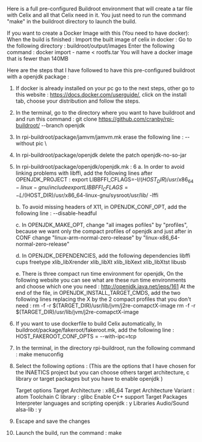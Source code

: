 Here is a full pre-configured Buildroot environment that will create a tar file with Celix and all that Celix need in it.
You just need to run the command "make" in the buildroot directory to launch the build.

If you want to create a Docker Image with this (You need to have docker):
When the build is finished :
Import the built image of celix in docker :
Go to the following directory : buildroot/output/images
Enter the following command : docker import - name < rootfs.tar
You will have a docker image that is fewer than 140MB

Here are the steps that I have followed to have this pre-configured buildroot with a openjdk package :

1. If docker is already installed on your pc go to the next steps, other go to this website : https://docs.docker.com/userguide/, click on the install tab, choose your distribution and follow the steps.

2. In the terminal, go to the directory where you want to have buildroot and and run this command : git clone https://github.com/cranby/rpi-buildroot/ --branch openjdk

3. In rpi-buildroot/package/jamvm/jamvm.mk erase the following line : --without pic \

4. In rpi-buildroot/package/openjdk delete the patch openjdk-no-so-jar

5. In rpi-buildroot/package/openjdk/openjdk.mk :
6
    a. In order to avoid linking problems with libffi, add the following lines after OPENJDK_PROJECT :
    export LIBBFFI_CFLAGS=-I/$(HOST_DIR)/usr/x86_64-linux-gnu/include
    export LIBBFFI_CFLAGS=-L/$(HOST_DIR)/usr/x86_64-linux-gnu/sysroot/usr/lib/ -lffi

    b. To avoid missing headers of X11, in OPENJDK_CONF_OPT, add the following line :
    --disable-headful
    
    c. In OPENJDK_MAKE_OPT, change "all images pofiles" by "profiles", because we want only the compact profiles of openjdk
    and just after in CONF change "linux-arm-normal-zero-release" by "linux-x86_64-normal-zero-release"
    
    d. In OPENJDK_DEPENDENCIES, add the following dependencies
    libffi cups freetype xlib_libXrender xlib_libXt xlib_libXext xlib_libXtst libusb
    
    e. There is three compact run time environment for openjdk,
    On the following website you can see what are these run time environments and choose which one you need : http://openjdk.java.net/jeps/161
    At the end of the file, in OPENJDK_INSTALL_TARGET_CMDS, add the two following lines replacing the X by the 2 compact profiles that you don't need :
    rm -f -r $(TARGET_DIR)/usr/lib/jvm/j2re-comapctX-image
    rm -f -r $(TARGET_DIR)/usr/lib/jvm/j2re-comapctX-image

6. If you want to use dockerfile to build Celix automatically, In buildroot/package/fakeroot/fakeroot.mk, add the following line :
HOST_FAKEROOT_CONF_OPTS = --with-ipc=tcp

7. In the terminal, in the directory rpi-buildroot, run the following command : make menuconfig

8. Select the following options : (This are the options that I have chosen for the INAETICS project but you can choose others target architecture, c library or target packages but you have to enable openjdk )

    Target options
        Target Architecture : x86_64
        Target Architecture Variant : atom
    Toolchain
        C library : glibc
        Enable C++ support
    Target Packages
        Interpreter languages and scripting
            openjdk : y
        Libraries
            Audio/Sound
                alsa-lib : y

9. Escape and save the changes

10. Launch the build, run the command : make
